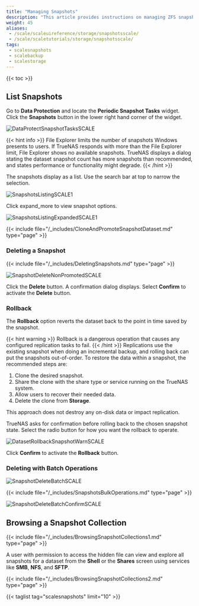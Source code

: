 ```yaml
---
title: "Managing Snapshots"
description: "This article provides instructions on managing ZFS snapshots in TrueNAS Scale."
weight: 45
aliases:
 - /scale/scaleuireference/storage/snapshotsscale/
 - /scale/scaletutorials/storage/snapshotsscale/
tags: 
 - scalesnapshots
 - scalebackup
 - scalestorage
---
```


{{< toc >}}

## List Snapshots

Go to **Data Protection** and locate the **Periodic Snapshot Tasks** widget. Click the **Snapshots** button in the lower right hand corner of the widget.

![DataProtectSnapshotTasksSCALE](/images/SCALE/22.12/DataProtectSnapshotTasksSCALE.png "Snapshots Button")

{{< hint info >}}
File Explorer limits the number of snapshots Windows presents to users. If TrueNAS responds with more than the File Explorer limit, File Explorer shows no available snapshots.
TrueNAS displays a dialog stating the dataset snapshot count has more snapshots than recommended, and states performance or functionality might degrade.
{{< /hint >}}

The snapshots display as a list. Use the search bar at top to narrow the selection.

![SnapshotsListingSCALE1](/images/SCALE/22.12/SnapshotsListingSCALE1.png "Snapshot Screen")

Click <span class="material-icons">expand_more</span> to view snapshot options.

![SnapshotsListingExpandedSCALE1](/images/SCALE/22.12/SnapshotsListingExpandedSCALE1.png "Snapshot Screen Expanded")

{{< include file="/_includes/CloneAndPromoteSnapshotDataset.md" type="page" >}}

### Deleting a Snapshot

{{< include file="/_includes/DeletingSnapshots.md" type="page" >}}

![SnapshotDeleteNonPromotedSCALE](/images/SCALE/22.12/SnapshotDeleteNonPromotedSCALE.png "Delete Snapshot Confirmation")

Click the **Delete** button. A confirmation dialog displays. Select **Confirm** to activate the **Delete** button.

### Rollback

The **Rollback** option reverts the dataset back to the point in time saved by the snapshot.

{{< hint warning >}}
Rollback is a dangerous operation that causes any configured replication tasks to fail.
{{< /hint >}}
Replications use the existing snapshot when doing an incremental backup, and rolling back can put the snapshots out-of-order.
To restore the data within a snapshot, the recommended steps are:

1.  Clone the desired snapshot.
2.  Share the clone with the share type or service running on the TrueNAS system.
3.  Allow users to recover their needed data.
4.  Delete the clone from **Storage**.

This approach does not destroy any on-disk data or impact replication.

TrueNAS asks for confirmation before rolling back to the chosen snapshot state. Select the radio button for how you want the rollback to operate.

![DatasetRollbackSnapshotWarnSCALE](/images/SCALE/22.12/DatasetRollbackSnapshotWarnSCALE.png "Dataset Rollback from Snapshot")

Click **Confirm** to activate the **Rollback** button.

### Deleting with Batch Operations

![SnapshotDeleteBatchSCALE](/images/SCALE/22.12/SnapshotDeleteBatchSCALE.png "Delete Batch Operation Select")

{{< include file="/_includes/SnapshotsBulkOperations.md" type="page" >}} 

![SnapshotDeleteBatchConfirmSCALE](/images/SCALE/22.12/SnapshotDeleteBatchConfirmSCALE.png "Delete Batch Operation Confirm")

## Browsing a Snapshot Collection

{{< include file="/_includes/BrowsingSnapshotCollections1.md" type="page" >}}

A user with permission to access the hidden file can view and explore all snapshots for a dataset from the **Shell** or the **Shares** screen using services like **SMB**, **NFS**, and **SFTP**.

{{< include file="/_includes/BrowsingSnapshotCollections2.md" type="page" >}}

{{< taglist tag="scalesnapshots" limit="10" >}}
